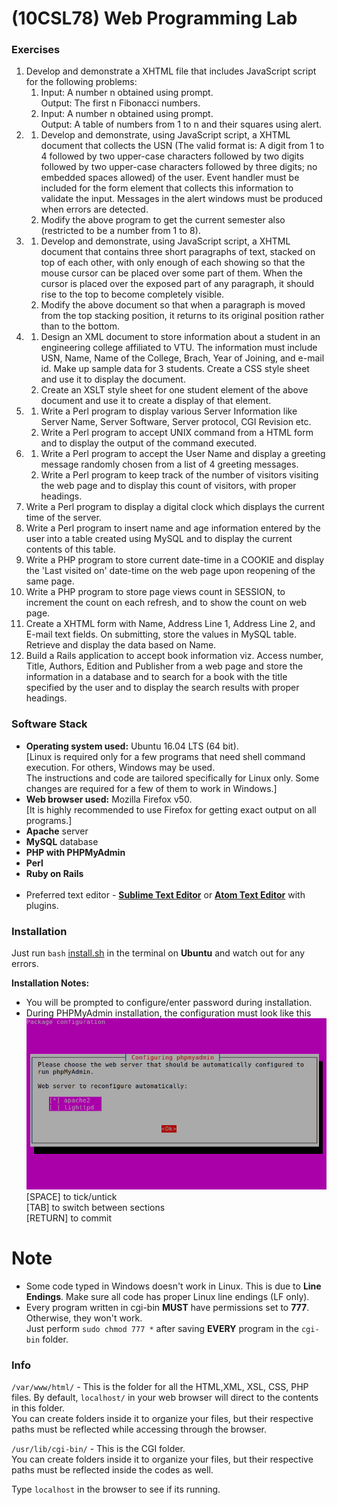 # (10CSL78) Web Programming Lab
### Exercises
1. Develop and demonstrate a XHTML file that includes JavaScript script for the following problems:
	1. Input: A number n obtained using prompt. <br>
	Output: The first n Fibonacci numbers.
	1. Input: A number n obtained using prompt. <br>
	Output: A table of numbers from 1 to n and their squares using alert.
1. 
	1. Develop and demonstrate, using JavaScript script, a XHTML document that collects the USN (The valid format is: A digit from 1 to 4 followed by two upper-case characters followed by two digits followed by two upper-case characters followed by three digits; no embedded spaces allowed) of the user. Event handler must be included for the form element that collects this information to validate the input. Messages in the alert windows must be produced when errors are detected.
	1. Modify the above program to get the current semester also (restricted to be a number from 1 to 8).
1. 
	1. Develop and demonstrate, using JavaScript script, a XHTML document that contains three short paragraphs of text, stacked on top of each other, with only enough of each showing so that the mouse cursor can be placed over some part of them. When the cursor is placed over the exposed part of any paragraph, it should rise to the top to become completely visible.
	1. Modify the above document so that when a paragraph is moved from the top stacking position, it returns to its original position rather than to the bottom.
1. 
	1. Design an XML document to store information about a student in an engineering college affiliated to VTU. The information must include USN, Name, Name of the College, Brach, Year of Joining, and e-mail id. Make up sample data for 3 students. Create a CSS style sheet and use it to display the document.
	1. Create an XSLT style sheet for one student element of the above document and use it to create a display of that element.
1. 
	1. Write a Perl program to display various Server Information like Server Name, Server Software, Server protocol, CGI Revision etc.
	1. Write a Perl program to accept UNIX command from a HTML form and to display the output of the command executed.
1. 
	1. Write a Perl program to accept the User Name and display a greeting message randomly chosen from a list of 4 greeting messages.
	1. Write a Perl program to keep track of the number of visitors visiting the web page and to display this count of visitors, with proper headings.
1. Write a Perl program to display a digital clock which displays the current time of the server.
1. Write a Perl program to insert name and age information entered by the user into a table created using MySQL and to display the current contents of this table.
1. Write a PHP program to store current date-time in a COOKIE and display the 'Last visited on' date-time on the web page upon reopening of the same page.
1. Write a PHP program to store page views count in SESSION, to increment the count on each refresh, and to show the count on web page.
1. Create a XHTML form with Name, Address Line 1, Address Line 2, and E-mail text fields. On submitting, store the values in MySQL table. Retrieve and display the data based on Name.
1. Build a Rails application to accept book information viz. Access number, Title, Authors, Edition and Publisher from a web page and store the information in a database and to search for a book with the title specified by the user and to display the search results with proper headings.

### Software Stack
* **Operating system used:** Ubuntu 16.04 LTS (64 bit). <br> [Linux is required only for a few programs that need shell command execution. For others, Windows may be used. <br> The instructions and code are tailored specifically for Linux only. Some changes are required for a few of them to work in Windows.] <br>
* **Web browser used:** Mozilla Firefox v50. <br> [It is highly recommended to use Firefox for getting exact output on all programs.]
* **Apache** server
* **MySQL** database
* **PHP with PHPMyAdmin**
* **Perl**
* **Ruby on Rails** <br><br>
* Preferred text editor - **[Sublime Text Editor](https://www.sublimetext.com/)** or **[Atom Text Editor](https://atom.io/)** with plugins.

### Installation
Just run `bash` [install.sh](install.sh) in the terminal on **Ubuntu** and watch out for any errors.

**Installation Notes:**
* You will be prompted to configure/enter password during installation.
* During PHPMyAdmin installation, the configuration must look like this <br> ![](PHPMyAdmin-Config.png) <br> [SPACE] to tick/untick <br> [TAB] to switch between sections <br> [RETURN] to commit

# **Note**
* Some code typed in Windows doesn't work in Linux. This is due to **Line Endings**. Make sure all code has proper Linux line endings (LF only). <br>
* Every program written in cgi-bin **MUST** have permissions set to **777**. Otherwise, they won't work. <br> Just perform `sudo chmod 777 *` after saving **EVERY** program in the `cgi-bin` folder.

### Info
`/var/www/html/` - This is the folder for all the HTML,XML, XSL, CSS, PHP files. By default, `localhost/` in your web browser will direct to the contents in this folder. <br> You can create folders inside it to organize your files, but their respective paths must be reflected while accessing through the browser.

`/usr/lib/cgi-bin/` - This is the CGI folder. <br> You can create folders inside it to organize your files, but their respective paths must be reflected inside the codes as well. <br>

Type `localhost` in the browser to see if its running.
